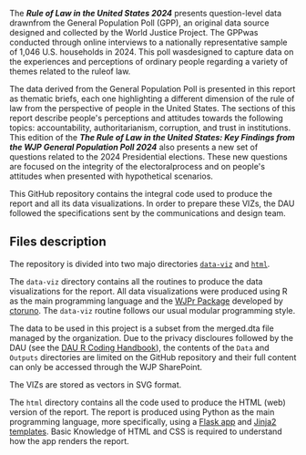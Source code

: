 The **_Rule of Law in the United States 2024_** presents question-level data drawnfrom the General Population Poll (GPP), an original data source designed and collected by the World Justice Project. The GPPwas conducted through online interviews to a nationally representative sample of 1,046 U.S. households in 2024. This poll wasdesigned to capture data on the experiences and perceptions of ordinary people regarding a variety of themes related to the ruleof law.

The data derived from the General Population Poll is presented in this report as thematic briefs, each one highlighting a different dimension of the rule of law from the perspective of people in the United States. The sections of this report describe people's perceptions and attitudes towards the following topics: accountability, authoritarianism, corruption, and trust in institutions. This edition of the **_The Rule of Law in the United States: Key Findings from the WJP General Population Poll 2024_** also presents a new set of questions related to the 2024 Presidential elections. These new questions are focused on the integrity of the electoralprocess and on people's attitudes when presented with hypothetical scenarios.

This GitHub repository contains the integral code used to produce the report and all its data visualizations. In order to prepare these VIZs, the DAU followed the specifications sent by the communications and design team.

## Files description
The repository is divided into two majo directories [`data-viz`](https://github.com/WJP-DAU/USA-report-2024/tree/main/data-viz) and [`html`](https://github.com/WJP-DAU/USA-report-2024/tree/main/html).

The `data-viz` directory contains all the routines to produce the data visualizations for the report. All data visualizations were produced using R as the main programming language and the [WJPr Package](https://github.com/ctoruno/WJPr) developed by [ctoruno](https://github.com/ctoruno). The `data-viz` routine follows our usual modular programming style.

The data to be used in this project is a subset from the merged.dta file managed by the organization. Due to the privacy discloures followed by the DAU (see the [DAU R Coding Handbook](https://ctoruno.quarto.pub/wjp-r-handbook/)), the contents of the `Data` and `Outputs` directories are limited on the GitHub repository and their full content can only be accessed through the WJP SharePoint.

The VIZs are stored as vectors in SVG format.

The `html` directory contains all the code used to produce the HTML (web) version of the report. The report is produced using Python as the main programming language, more specifically, using a [Flask app](https://flask.palletsprojects.com/en/3.0.x/) and [Jinja2 templates](https://jinja.palletsprojects.com/en/3.1.x/). Basic Knowledge of HTML and CSS is required to understand how the app renders the report.
